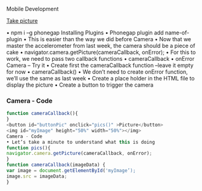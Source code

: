 Mobile Development

[ Take picture ](https://cordova.apache.org/plugins/?q=camera)


• npm i –g phonegap
Installing Plugins
• Phonegap plugin add name-of-plugin
• This is easier than the way we did before
Camera
• Now that we master the accelerometer from last week, the camera
should be a piece of cake
• navigator.camera.getPicture(cameraCallback, onError);
• For this to work, we need to pass two callback functions
• cameraCallback
• onError
Camera – Try it
• Create first the cameraCallback function –leave it empty for now
• cameraCallback()
• We don’t need to create onError function, we’ll use the same as last
week
• Create a place holder in the HTML file to display the picture
• Create a button to trigger the camera
### Camera - Code
```javascript
function cameraCallback(){
}
<button id="buttonPic" onclick="pics()" >Picture</button>
<img id="myImage" height="50%" width="50%"></img>
Camera - Code
• Let’s take a minute to understand what this is doing
function pics(){
navigator.camera.getPicture(cameraCallback, onError);
}
function cameraCallback(imageData) {
var image = document.getElementById('myImage’);
image.src = imageData;
}
```


